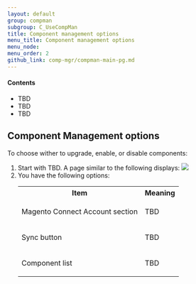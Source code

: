 ```yaml
---
layout: default 
group: compman
subgroup: C_UseCompMan
title: Component management options
menu_title: Component management options
menu_node: 
menu_order: 2
github_link: comp-mgr/compman-main-pg.md
---
```



<h4>Contents</h4>   

*	TBD
*	TBD
*	TBD

<h2 id="compman-access">Component Management options</h2>
To choose wither to upgrade, enable, or disable components:

1.	Start with TBD.
	A page similar to the following displays:
	<img src="{{ site.baseurl }}common/images/cman_initial-page.png">
2.	You have the following options:
	<table>
	<tbody>
	<tr>
		<th>Item</th>
		<th>Meaning</th>
	</tr>
	<tr>
		<td>Magento Connect Account section</td>
		<td><p>TBD</p></td>
	</tr>
	<tr>
		<td>Sync button</td>
		<td><p>TBD</p></td>
	</tr>
	<tr>
		<td>Component list</td>
		<td><p>TBD</p></td>
	</tr>
	</tbody>
	</table>
